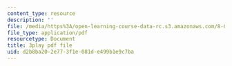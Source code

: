 ```yaml
---
content_type: resource
description: ''
file: /media/https%3A/open-learning-course-data-rc.s3.amazonaws.com/8-04-quantum-physics-i-spring-2013/d2b8ba202e773f1e081de499b1e9c7ba_Uk5DUtHY7LM.pdf
file_type: application/pdf
resourcetype: Document
title: 3play pdf file
uid: d2b8ba20-2e77-3f1e-081d-e499b1e9c7ba
---
```

